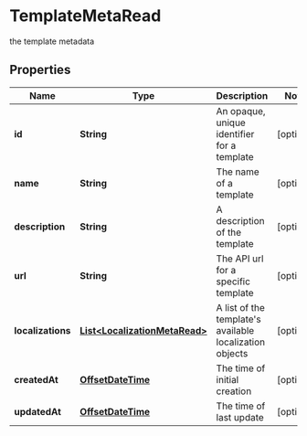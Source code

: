

# TemplateMetaRead

the template metadata
## Properties

Name | Type | Description | Notes
------------ | ------------- | ------------- | -------------
**id** | **String** | An opaque, unique identifier for a template |  [optional]
**name** | **String** | The name of a template |  [optional]
**description** | **String** | A description of the template |  [optional]
**url** | **String** | The API url for a specific template |  [optional]
**localizations** | [**List&lt;LocalizationMetaRead&gt;**](LocalizationMetaRead.md) | A list of the template&#39;s available localization objects |  [optional]
**createdAt** | [**OffsetDateTime**](OffsetDateTime.md) | The time of initial creation |  [optional]
**updatedAt** | [**OffsetDateTime**](OffsetDateTime.md) | The time of last update |  [optional]




